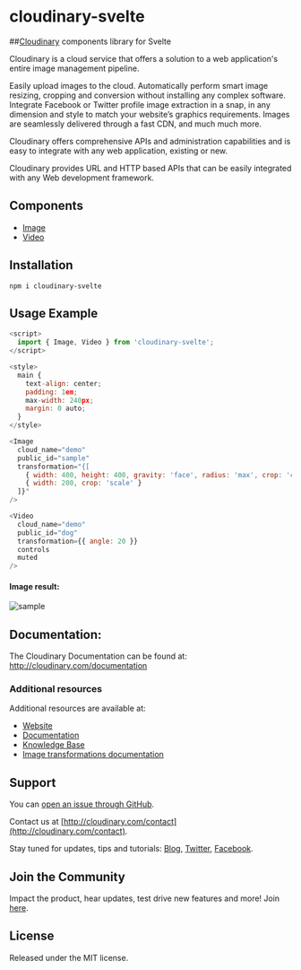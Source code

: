 # cloudinary-svelte

##[Cloudinary](https://cloudinary.com) components library for Svelte

Cloudinary is a cloud service that offers a solution to a web application's entire image management pipeline.

Easily upload images to the cloud. Automatically perform smart image resizing, cropping and conversion without installing any complex software. Integrate Facebook or Twitter profile image extraction in a snap, in any dimension and style to match your website’s graphics requirements. Images are seamlessly delivered through a fast CDN, and much much more.

Cloudinary offers comprehensive APIs and administration capabilities and is easy to integrate with any web application, existing or new.

Cloudinary provides URL and HTTP based APIs that can be easily integrated with any Web development framework.


## Components
* [Image](https://nirmaoz.github.io/cloudinary-svelte/?path=/docs/image--sample)
* [Video](https://nirmaoz.github.io/cloudinary-svelte/?path=/docs/video--sample)


## Installation

```shell
npm i cloudinary-svelte
```

## Usage Example
   
```js
<script>
  import { Image, Video } from 'cloudinary-svelte';
</script>

<style>
  main {
    text-align: center;
    padding: 1em;
    max-width: 240px;
    margin: 0 auto;
  }
</style>

<Image
  cloud_name="demo"
  public_id="sample"
  transformation="{[
    { width: 400, height: 400, gravity: 'face', radius: 'max', crop: 'crop' },
    { width: 200, crop: 'scale' }
  ]}"
/>

<Video
  cloud_name="demo"
  public_id="dog"
  transformation={{ angle: 20 }}
  controls
  muted
/>
```

#### Image result:
<div>
    <img alt="sample" src="http://res.cloudinary.com/demo/image/upload/c_crop,g_face,h_400,r_max,w_400/c_scale,w_200/sample">
</div>

## Documentation:

The Cloudinary Documentation can be found at:
http://cloudinary.com/documentation

### Additional resources

Additional resources are available at:

* [Website](http://cloudinary.com)
* [Documentation](http://cloudinary.com/documentation)
* [Knowledge Base](http://support.cloudinary.com/forums)
* [Image transformations documentation](http://cloudinary.com/documentation/image_transformations)

## Support

You can [open an issue through GitHub](https://github.com/cloudinary/cloudinary-svelte/issues).

Contact us at [http://cloudinary.com/contact](http://cloudinary.com/contact).

Stay tuned for updates, tips and tutorials: [Blog](http://cloudinary.com/blog), [Twitter](https://twitter.com/cloudinary), [Facebook](http://www.facebook.com/Cloudinary).

## Join the Community ##########################################################

Impact the product, hear updates, test drive new features and more! Join [here](https://www.facebook.com/groups/CloudinaryCommunity).

## License

Released under the MIT license.